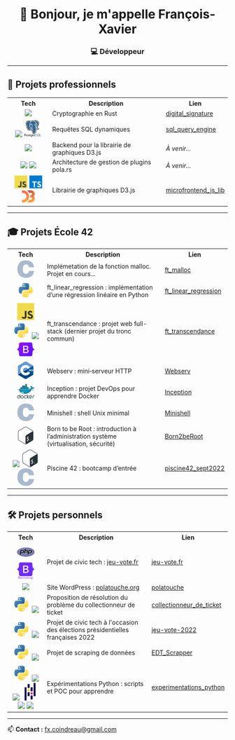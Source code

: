<h1 align="center">👋 Bonjour, je m'appelle François-Xavier</h1> 
<h3 align="center">💻 Développeur</h3> 

---

## 🚀 Projets professionnels

<table>
  <tr><th>Tech</th><th>Description</th><th>Lien</th></tr>
  <tr>
    <td align="center">
      <img src="https://upload.wikimedia.org/wikipedia/commons/d/d5/Rust_programming_language_black_logo.svg" width="40"/>
    </td>
    <td>Cryptographie en Rust</td>
    <td><a href="https://github.com/FXC-ai/digital_signature">digital_signature</a></td>
  </tr>
  <tr>
    <td align="center">
      <img src="https://upload.wikimedia.org/wikipedia/commons/d/d5/Rust_programming_language_black_logo.svg" width="40"/>
      <img src="https://raw.githubusercontent.com/devicons/devicon/master/icons/postgresql/postgresql-original-wordmark.svg" width="40"/>
    </td>
    <td>Requêtes SQL dynamiques</td>
    <td><a href="https://github.com/FXC-ai/sql_query_engine">sql_query_engine</a></td>
  </tr>
  <tr>
    <td align="center">
      <img src="https://upload.wikimedia.org/wikipedia/commons/d/d5/Rust_programming_language_black_logo.svg" width="40"/>
    </td>
    <td>Backend pour la librairie de graphiques D3.js</td>
    <td><i>À venir...</i></td>
  </tr>
  <tr>
    <td align="center">
      <img src="https://upload.wikimedia.org/wikipedia/commons/d/d5/Rust_programming_language_black_logo.svg" width="40"/>
      <img src="https://encrypted-tbn0.gstatic.com/images?q=tbn:ANd9GcSl2tLN_XyrGc4oW_Kn-VPBbwQiCVdhiD2tsQ&s" width="120"/>
    </td>
    <td>Architecture de gestion de plugins pola.rs</td>
    <td><i>À venir...</i></td>
  </tr>
  <tr>
    <td align="center">
      <img src="https://raw.githubusercontent.com/devicons/devicon/master/icons/javascript/javascript-original.svg" width="30"/>
      <img src="https://raw.githubusercontent.com/devicons/devicon/master/icons/typescript/typescript-original.svg" width="30"/>
      <img src="https://raw.githubusercontent.com/devicons/devicon/master/icons/d3js/d3js-original.svg" width="30"/>
    </td>
    <td>Librairie de graphiques D3.js</td>
    <td><a href="https://github.com/FXC-ai/microfrontend_js_lib">microfrontend_js_lib</a></td>
  </tr>
</table>

---

## 🎓 Projets École 42

<table>
  <tr><th>Tech</th><th>Description</th><th>Lien</th></tr>


  <tr>
    <td align="center"><img src="https://raw.githubusercontent.com/devicons/devicon/master/icons/c/c-original.svg" width="40"/></td>
    <td>Implémetation de la fonction malloc. Projet en cours...</td>
    <td><a href="https://github.com/FXC-ai/malloc/tree/main">ft_malloc</a></td>
  </tr>
  
  <tr>
    <td align="center"><img src="https://raw.githubusercontent.com/devicons/devicon/master/icons/python/python-original.svg" width="40"/></td>
    <td>ft_linear_regression : implémentation d’une régression linéaire en Python</td>
    <td><a href="https://github.com/FXC-ai/ft_linear_regression">ft_linear_regression</a></td>
  </tr>
  <tr>
    <td align="center">
      <img src="https://raw.githubusercontent.com/devicons/devicon/master/icons/javascript/javascript-original.svg" width="40"/>
      <img src="https://raw.githubusercontent.com/devicons/devicon/master/icons/python/python-original.svg" width="40"/>
      <img src="https://cdn.worldvectorlogo.com/logos/django.svg" width="40"/>
      <img src="https://raw.githubusercontent.com/devicons/devicon/master/icons/bootstrap/bootstrap-original.svg" width="40"/>
    </td>
    <td>ft_transcendance : projet web full-stack (dernier projet du tronc commun)</td>
    <td><a href="https://github.com/FXC-ai/ft_transcendance">ft_transcendance</a></td>
  </tr>
  <tr>
    <td align="center"><img src="https://raw.githubusercontent.com/devicons/devicon/master/icons/cplusplus/cplusplus-original.svg" width="40"/></td>
    <td>Webserv : mini‑serveur HTTP</td>
    <td><a href="https://github.com/FXC-ai/webserv">Webserv</a></td>
  </tr>
  <tr>
    <td align="center"><img src="https://raw.githubusercontent.com/devicons/devicon/master/icons/docker/docker-original-wordmark.svg" width="40"/></td>
    <td>Inception : projet DevOps pour apprendre Docker</td>
    <td><a href="https://github.com/FXC-ai/inception">Inception</a></td>
  </tr>
  <tr>
    <td align="center"><img src="https://raw.githubusercontent.com/devicons/devicon/master/icons/c/c-original.svg" width="40"/></td>
    <td>Minishell : shell Unix minimal</td>
    <td><a href="https://github.com/FXC-ai/Minishell">Minishell</a></td>
  </tr>
  <tr>
    <td align="center"><img src="https://raw.githubusercontent.com/devicons/devicon/master/icons/bash/bash-original.svg" width="40"/></td>
    <td>Born to be Root : introduction à l’administration système (virtualisation, sécurité)</td>
    <td><a href="https://github.com/FXC-ai/Born2beRoot">Born2beRoot</a></td>
  </tr>
  <tr>
    <td align="center">
      <img src="https://www.vectorlogo.zone/logos/git-scm/git-scm-icon.svg" width="40"/>
      <img src="https://raw.githubusercontent.com/devicons/devicon/master/icons/bash/bash-original.svg" width="40"/>
      <img src="https://raw.githubusercontent.com/devicons/devicon/master/icons/c/c-original.svg" width="40"/>
    </td>
    <td>Piscine 42 : bootcamp d’entrée</td>
    <td><a href="https://github.com/FXC-ai/piscine42_sept2022">piscine42_sept2022</a></td>
  </tr>
</table>

---

## 🛠️ Projets personnels

<table>
  <tr><th>Tech</th><th>Description</th><th>Lien</th></tr>
  <tr>
    <td align="center">
      <img src="https://raw.githubusercontent.com/devicons/devicon/master/icons/php/php-original.svg" width="40"/>
      <img src="https://raw.githubusercontent.com/devicons/devicon/master/icons/bootstrap/bootstrap-plain-wordmark.svg" width="40"/>
    </td>
    <td>Projet de civic tech : <a href="https://www.jeu-vote.fr">jeu-vote.fr</a></td>
    <td><a href="https://github.com/FXC-ai/jeu-vote.fr">jeu-vote.fr</a></td>
  </tr>
  <tr>
    <td align="center">
      <img src="https://upload.wikimedia.org/wikipedia/commons/9/98/WordPress_blue_logo.svg" width="40"/>
    </td>
    <td>Site WordPress : <a href="https://www.polatouche.org">polatouche.org</a></td>
    <td><a href="https://www.polatouche.org">polatouche</a></td>
  </tr>
  <tr>
    <td align="center">
      <img src="https://raw.githubusercontent.com/devicons/devicon/master/icons/python/python-original.svg" width="40"/>
      <img src="https://upload.wikimedia.org/wikipedia/commons/3/38/Jupyter_logo.svg" width="40"/>
    </td>
    <td>Proposition de résolution du problème du collectionneur de ticket</td>
    <td><a href="https://github.com/FXC-ai/collectionneur_de_ticket">collectionneur_de_ticket</a></td>
  </tr>
  <tr>
    <td align="center">
      <img src="https://raw.githubusercontent.com/devicons/devicon/master/icons/python/python-original.svg" width="40"/>
      <img src="https://cdn.worldvectorlogo.com/logos/django.svg" width="40"/>
    </td>
    <td>Projet de civic tech à l'occasion des élections présidentielles françaises 2022</td>
    <td><a href="https://github.com/FXC-ai/jeu-vote-2022">jeu-vote-2022</a></td>
  </tr>
  <tr>
    <td align="center">
      <img src="https://raw.githubusercontent.com/devicons/devicon/master/icons/python/python-original.svg" width="40"/>
      <img src="https://raw.githubusercontent.com/detain/svg-logos/780f25886640cef088af994181646db2f6b1a3f8/svg/selenium-logo.svg" width="40"/>
    </td>
    <td>Projet de scraping de données</td>
    <td><a href="https://github.com/FXC-ai/EDT_Scrapper">EDT_Scrapper</a></td>
  </tr>
  <tr>
    <td align="center">
      <img src="https://raw.githubusercontent.com/devicons/devicon/master/icons/python/python-original.svg" width="40"/>
      <img src="https://upload.wikimedia.org/wikipedia/commons/a/ae/Keras_logo.svg" width="40"/>
      <img src="https://upload.wikimedia.org/wikipedia/commons/8/84/Matplotlib_icon.svg" width="40"/>
      <img src="https://raw.githubusercontent.com/devicons/devicon/master/icons/pandas/pandas-original.svg" width="40"/>
      <img src="https://upload.wikimedia.org/wikipedia/commons/0/05/Scikit_learn_logo_small.svg" width="40"/>
      <img src="https://upload.wikimedia.org/wikipedia/commons/3/31/NumPy_logo_2020.svg" height="40"/>
    </td>
    <td>Expérimentations Python : scripts et POC pour apprendre</td>
    <td><a href="https://github.com/FXC-ai/experimentations_python">experimentations_python</a></td>
  </tr>
</table>

---

📫 **Contact :** [fx.coindreau@gmail.com](mailto:fx.coindreau@gmail.com)

